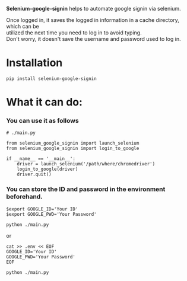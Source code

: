 **Selenium-google-signin** helps to automate google signin via selenium.  
  
Once logged in, it saves the logged in information in a cache directory, which can be  
utilized the next time you need to log in to avoid typing.  
Don't worry, it doesn't save the username and password used to log in.

# Installation
`pip install selenium-google-signin`

# What it can do:
### You can use it as follows
```
# ./main.py 

from selenium_google_signin import launch_selenium
from selenium_google_signin import login_to_google

if __name__ == '__main__':
    driver = launch_selenium('/path/where/chromedriver')
    login_to_google(driver)
    driver.quit()
```

### You can store the ID and password in the environment beforehand.
```
$export GOOGLE_ID='Your ID'
$export GOOGLE_PWD='Your Password'

python ./main.py
```
or
```
cat >> .env << EOF
GOOGLE_ID='Your ID'
GOOGLE_PWD='Your Password'
EOF

python ./main.py
```
